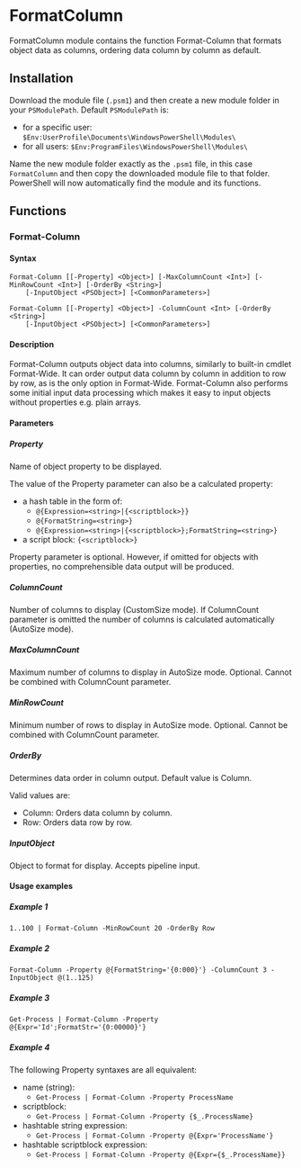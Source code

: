 # FormatColumn
FormatColumn module contains the function Format-Column that formats object data as columns, ordering data column by column as default.
## Installation
Download the module file (`.psm1`) and then create a new module folder in your `PSModulePath`. Default `PSModulePath` is:

- for a specific user: `$Env:UserProfile\Documents\WindowsPowerShell\Modules\`
- for all users: `$Env:ProgramFiles\WindowsPowerShell\Modules\`

Name the new module folder exactly as the `.psm1` file, in this case `FormatColumn` and then copy the downloaded module file to that folder. PowerShell will now automatically find the module and its functions.
## Functions
### Format-Column
#### Syntax
```
Format-Column [[-Property] <Object>] [-MaxColumnCount <Int>] [-MinRowCount <Int>] [-OrderBy <String>]
    [-InputObject <PSObject>] [<CommonParameters>]
```
```
Format-Column [[-Property] <Object>] -ColumnCount <Int> [-OrderBy <String>]
    [-InputObject <PSObject>] [<CommonParameters>]
```
#### Description
Format-Column outputs object data into columns, similarly to built-in cmdlet Format-Wide. It can order output data column by column in addition to row by row, as is the only option in Format-Wide. Format-Column also performs some initial input data processing which makes it easy to input objects without properties e.g. plain arrays.
#### Parameters
##### Property
Name of object property to be displayed.
 
The value of the Property parameter can also be a calculated property:
- a hash table in the form of:
    - `@{Expression=<string>|{<scriptblock>}}`
    - `@{FormatString=<string>}`
    - `@{Expression=<string>|{<scriptblock>};FormatString=<string>}`
- a script block: `{<scriptblock>}`
 
Property parameter is optional. However, if omitted for objects with properties, no comprehensible data output will be produced.
##### ColumnCount
Number of columns to display (CustomSize mode). If ColumnCount parameter is omitted the number of columns is calculated automatically (AutoSize mode).
##### MaxColumnCount
Maximum number of columns to display in AutoSize mode. Optional. Cannot be combined with ColumnCount parameter.
##### MinRowCount
Minimum number of rows to display in AutoSize mode. Optional. Cannot be combined with ColumnCount parameter.
##### OrderBy
Determines data order in column output. Default value is Column.

Valid values are:
- Column: Orders data column by column.
- Row: Orders data row by row.
##### InputObject
Object to format for display. Accepts pipeline input.
#### Usage examples
##### Example 1
`1..100 | Format-Column -MinRowCount 20 -OrderBy Row`
##### Example 2 
`Format-Column -Property @{FormatString='{0:000}'} -ColumnCount 3 -InputObject @(1..125)`
##### Example 3
`Get-Process | Format-Column -Property @{Expr='Id';FormatStr='{0:00000}'}`
##### Example 4
The following Property syntaxes are all equivalent:
- name (string):
    - `Get-Process | Format-Column -Property ProcessName`
- scriptblock:
    - `Get-Process | Format-Column -Property {$_.ProcessName}`
- hashtable string expression:
    - `Get-Process | Format-Column -Property @{Expr='ProcessName'}`
- hashtable scriptblock expression:
    - `Get-Process | Format-Column -Property @{Expr={$_.ProcessName}}`
